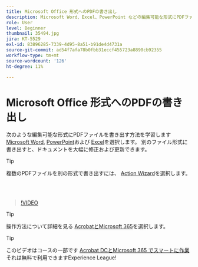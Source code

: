 ```yaml
---
title: Microsoft Office 形式へのPDFの書き出し
description: Microsoft Word、Excel、PowerPoint などの編集可能な形式にPDFファイルを書き出す方法について説明します
role: User
level: Beginner
thumbnail: 35494.jpg
jira: KT-5529
exl-id: 83896285-7339-4d95-8a51-b91de4d4731a
source-git-commit: ad54f7afa78b0fbb31eccf455723a8890cb92355
workflow-type: tm+mt
source-wordcount: '126'
ht-degree: 11%

---
```


# Microsoft Office 形式へのPDFの書き出し

次のような編集可能な形式にPDFファイルを書き出す方法を学習します [Microsoft Word](https://www.adobe.com/jp/acrobat/online/pdf-to-word.html), [PowerPoint](https://www.adobe.com/jp/acrobat/online/pdf-to-ppt.html)および [Excel](https://www.adobe.com/jp/acrobat/online/pdf-to-excel.html)を選択します。 別のファイル形式に書き出すと、ドキュメントを大幅に修正および更新できます。

>[!TIP]
>
>複数のPDFファイルを別の形式で書き出すには、 [Action Wizard](../advanced-tasks/action.md)を選択します。

<br> 

>[!VIDEO](https://video.tv.adobe.com/v/35494?quality=12&learn=on&hidetitle=true)

>[!TIP]
>
>操作方法について詳細を見る [AcrobatとMicrosoft 365](../integrate/integrate-overview.md)を選択します。

>[!TIP]
>
>このビデオはコースの一部です [Acrobat DCとMicrosoft 365 でスマートに作業](https://experienceleague.adobe.com/?recommended=Acrobat-U-1-2021.microsoft365) それは無料で利用できますExperience League!
